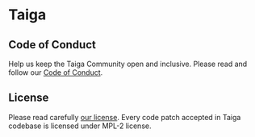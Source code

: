 # Taiga

## Code of Conduct

Help us keep the Taiga Community open and inclusive. Please read and follow our [Code of Conduct](https://taiga.io/code-of-conduct).

## License

Please read carefully [our license](https://github.com/taigaio/taiga/blob/main/LICENSE). Every code patch accepted in Taiga codebase is licensed under MPL-2 license.
